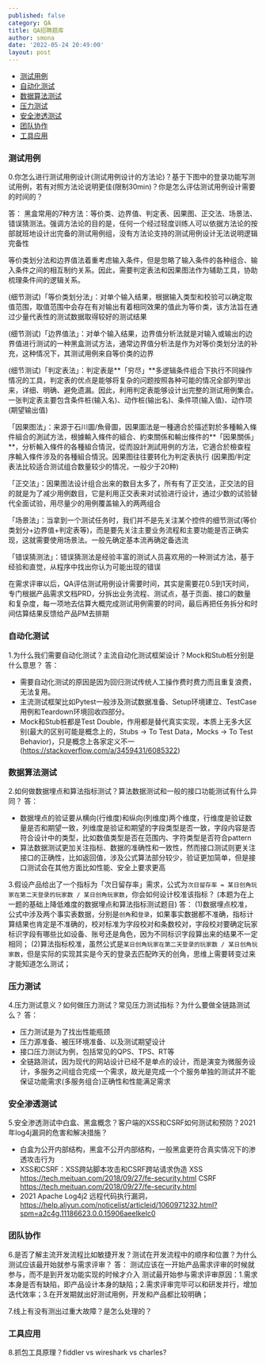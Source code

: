 ```yaml
---
published: false
category: QA
title: QA招聘题库
author: smona
date: '2022-05-24 20:49:00'
layout: post
---
```


- [测试用例](#测试用例)
- [自动化测试](#自动化测试)
- [数据算法测试](#数据算法测试)
- [压力测试](#压力测试)
- [安全渗透测试](#安全渗透测试)
- [团队协作](#团队协作)
- [工具应用](#工具应用)

### 测试用例
0.你怎么进行测试用例设计(测试用例设计的方法论)？基于下图中的登录功能写测试用例，若有对照方法论说明更佳(限制30min)？你是怎么评估测试用例设计需要的时间的？

答：
黑盒常用的7种方法：等价类、边界值、判定表、因果图、正交法、场景法、错误猜测法。强调方法论的目的是，任何一个经过轻度训练人可以依据方法论的按部就班地设计出完备的测试用例组，没有方法论支持的测试用例设计无法说明逻辑完备性

等价类划分法和边界值法着重考虑输入条件，但是忽略了输入条件的各种组合、输入条件之间的相互制约关系。因此，需要判定表法和因果图法作为辅助工具，协助梳理条件间的逻辑关系。

(细节测试)「等价类划分法」：对单个输入结果，根据输入类型和校验可以确定取值范围，取值范围中会存在有对输出有着相同效果的值此为等价类，该方法旨在通过少量代表性的测试数据取得较好的测试结果

(细节测试)「边界值法」：对单个输入结果，边界值分析法就是对输入或输出的边界值进行测试的一种黑盒测试方法，通常边界值分析法是作为对等价类划分法的补充，这种情况下，其测试用例来自等价类的边界

(细节测试)「判定表法」：判定表是**「穷尽」**多逻辑条件组合下执行不同操作情况的工具，判定表的优点是能够将复杂的问题按照各种可能的情况全部列举出来，详细、明确、避免遗漏。因此，利用判定表能够设计出完整的测试用例集合。一张判定表主要包含条件桩(输入名)、动作桩(输出名)、条件项(输入值)、动作项(期望输出值)

「因果图法」：来源于石川圖/魚骨圖，因果圖法是一種適合於描述對於多種輸入條件組合的測試方法，根據輸入條件的組合、約束關係和輸出條件的**「因果關係」**，分析輸入條件的各種組合情況，從而設計測試用例的方法，它適合於檢查程序輸入條件涉及的各種組合情況。因果图往往要转化为判定表执行 (因果图/判定表法比较适合测试组合数量较少的情况，一般少于20种)

「正交法」：因果图法设计组合出来的数目太多了，所有有了正交法，正交法的目的就是为了减少用例数目，它是利用正交表来对试验进行设计，通过少数的试验替代全面试验，用尽量少的用例覆盖输入的两两组合

「场景法」：当拿到一个测试任务时，我们并不是先关注某个控件的细节测试(等价类划分+边界值+判定表等)，而是要先关注主要业务流程和主要功能是否正确实现，这就需要使用场景法。一般先确定基本流再确定备选流

「错误猜测法」：错误猜测法是经验丰富的测试人员喜欢用的一种测试方法，基于经验和直觉，从程序中找出你认为可能出现的错误

在需求评审以后，QA评估测试用例设计需要时间，其实是需要花0.5到1天时间，专门根据产品需求文档PRD，分拆出业务流程、测试点，基于页面、接口的数量和复杂度，每一项地去估算大概完成测试用例需要的时间，最后再把任务拆分和时间估算结果反馈给产品PM去排期

### 自动化测试
1.为什么我们需要自动化测试？主流自动化测试框架设计？Mock和Stub桩分别是什么意思？
答：
- 需要自动化测试的原因是因为回归测试传统人工操作费时费力而且重复浪费，无法复用。
- 主流测试框架比如Pytest一般涉及测试数据准备、Setup环境建立、TestCase用例和Teardown环境回收四部分。
- Mock和Stub桩都是Test Double，作用都是替代真实实现，本质上无多大区别(最大的区别可能是概念上的，Stubs -> To Test Data，Mocks -> To Test Behavior)，只是概念上各家定义不一(https://stackoverflow.com/a/3459431/6085322)

### 数据算法测试
2.如何做数据埋点和算法指标测试？算法数据测试和一般的接口功能测试有什么异同？
答：
- 数据埋点的验证要从横向(行维度)和纵向(列维度)两个维度，行维度是验证数量是否和期望一致，列维度是验证和期望的字段类型是否一致，字段内容是否符合设计中的类型，比如数值类型是否在范围内、字符类型是否符合pattern
- 算法数据测试更加关注指标、数据的准确性和一致性，然而接口测试则更关注接口的正确性，比如返回值，涉及公式算法部分较少，验证更加简单，但是接口测试会在其他方面比如性能、安全上要求更高

3.假设产品给出了一个指标为「次日留存率」需求，公式为`次日留存率 = 某日创角玩家在第二天登录的玩家数 / 某日创角玩家数`，你会如何设计校准该指标？
(本题为在上一题的基础上降低难度的数据埋点和算法指标测试题目)
答：
(1)数据埋点校准，公式中涉及两个事实表数据，分别是`创角`和`登录`，如果事实数据都不准确，指标计算结果也肯定是不准确的，校对标准为字段校对和条数校对，字段校对要确定玩家标识字段有哪些比如设备、账号还是角色，因为不同标识字段算出来的结果不一定相同；
(2)算法指标校准，虽然公式是`某日创角玩家在第二天登录的玩家数 / 某日创角玩家数`，但是实际的实现其实是今天的登录去匹配昨天的创角，思维上需要转变过来才能知道怎么测试；

### 压力测试
4.压力测试意义？如何做压力测试？常见压力测试指标？为什么要做全链路测试么？
答：
- 压力测试是为了找出性能瓶颈
- 压力源准备、被压环境准备、以及测试期望设计
- 接口压力测试为例，包括常见的QPS、TPS、RT等
- 全链路测试，因为现代的网站设计已经不是单点的设计，而是演变为微服务设计，多服务之间组合完成一个需求，故光是完成一个个服务单独的测试并不能保证功能需求(多服务组合)正确性和性能满足需求

### 安全渗透测试
5.安全渗透测试中白盒、黑盒概念？客户端的XSS和CSRF如何测试和预防？2021年log4j漏洞的危害和解决措施？
- 白盒为公开内部结构，黑盒不公开内部结构，一般黑盒更符合真实情况下的渗透攻击行为
- XSS和CSRF：XSS跨站脚本攻击和CSRF跨站请求伪造
XSS https://tech.meituan.com/2018/09/27/fe-security.html
CSRF https://tech.meituan.com/2018/09/27/fe-security.html
- 2021 Apache Log4j2 远程代码执行漏洞，https://help.aliyun.com/noticelist/articleid/1060971232.html?spm=a2c4g.11186623.0.0.15906aeeIkeIc0

### 团队协作
6.是否了解主流开发流程比如敏捷开发？测试在开发流程中的顺序和位置？为什么测试应该最开始就参与需求评审？
答：
测试应该在一开始产品需求评审的时候就参与，而不是到开发功能实现的时候才介入
测试最开始参与需求评审原因：1.需求本身是否有缺陷，即产品设计本身的缺陷；2.需求评审完毕可以和研发并行，增加迭代效率；3.在开发期就出好测试用例，开发和产品都比较明确；

7.线上有没有测出过重大故障？是怎么处理的？

### 工具应用
8.抓包工具原理？fiddler vs wireshark vs charles?